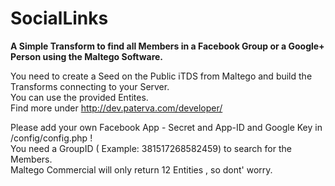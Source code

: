 SocialLinks
===

**A Simple Transform to find all Members in a Facebook Group or  a Google+ Person using the Maltego Software.**

You need to create a Seed on the Public iTDS from Maltego and build the Transforms connecting to your Server.  
You can use the provided Entites.  
Find more under http://dev.paterva.com/developer/


Please add your own Facebook App - Secret and App-ID  and Google Key in /config/config.php !  
You need a GroupID ( Example: 381517268582459) to search for the Members.  
Maltego Commercial will only return 12 Entities , so dont' worry. 
